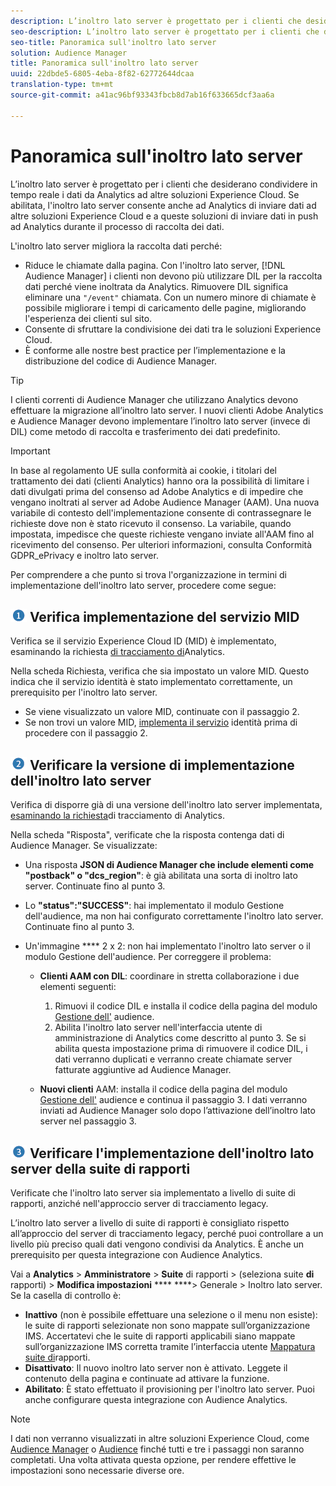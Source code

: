 ```yaml
---
description: L’inoltro lato server è progettato per i clienti che desiderano condividere in tempo reale i dati da Analytics ad altre soluzioni Experience Cloud. Se abilitata, l'inoltro lato server consente anche ad Analytics di inviare dati ad altre soluzioni Experience Cloud e a queste soluzioni di inviare dati in push ad Analytics durante il processo di raccolta dei dati.
seo-description: L’inoltro lato server è progettato per i clienti che desiderano condividere in tempo reale i dati da Analytics ad altre soluzioni Experience Cloud. Se abilitata, l'inoltro lato server consente anche ad Analytics di inviare dati ad altre soluzioni Experience Cloud e a queste soluzioni di inviare dati in push ad Analytics durante il processo di raccolta dei dati.
seo-title: Panoramica sull'inoltro lato server
solution: Audience Manager
title: Panoramica sull'inoltro lato server
uuid: 22dbde5-6805-4eba-8f82-62772644dcaa
translation-type: tm+mt
source-git-commit: a41ac96bf93343fbcb8d7ab16f633665dcf3aa6a

---
```



# Panoramica sull'inoltro lato server

L’inoltro lato server è progettato per i clienti che desiderano condividere in tempo reale i dati da Analytics ad altre soluzioni Experience Cloud. Se abilitata, l'inoltro lato server consente anche ad Analytics di inviare dati ad altre soluzioni Experience Cloud e a queste soluzioni di inviare dati in push ad Analytics durante il processo di raccolta dei dati.

L'inoltro lato server migliora la raccolta dati perché:

* Riduce le chiamate dalla pagina. Con l'inoltro lato server, [!DNL Audience Manager] i clienti non devono più utilizzare DIL per la raccolta dati perché viene inoltrata da Analytics. Rimuovere DIL significa eliminare una `"/event"` chiamata. Con un numero minore di chiamate è possibile migliorare i tempi di caricamento delle pagine, migliorando l'esperienza dei clienti sul sito.
* Consente di sfruttare la condivisione dei dati tra le soluzioni Experience Cloud.
* È conforme alle nostre best practice per l’implementazione e la distribuzione del codice di Audience Manager.

>[!TIP]
>
>I clienti correnti di Audience Manager che utilizzano Analytics devono effettuare la migrazione all’inoltro lato server. I nuovi clienti Adobe Analytics e Audience Manager devono implementare l’inoltro lato server (invece di DIL) come metodo di raccolta e trasferimento dei dati predefinito.

>[!IMPORTANT]
>In base al regolamento UE sulla conformità ai cookie, i titolari del trattamento dei dati (clienti Analytics) hanno ora la possibilità di limitare i dati divulgati prima del consenso ad Adobe Analytics e di impedire che vengano inoltrati al server ad Adobe Audience Manager (AAM). Una nuova variabile di contesto dell'implementazione consente di contrassegnare le richieste dove non è stato ricevuto il consenso. La variabile, quando impostata, impedisce che queste richieste vengano inviate all'AAM fino al ricevimento del consenso. Per ulteriori informazioni, consulta Conformità GDPR_ePrivacy e inoltro lato server.

Per comprendere a che punto si trova l'organizzazione in termini di implementazione dell'inoltro lato server, procedere come segue:

## ![step1_icon.png immagine](assets/step1_icon.png) Verifica implementazione del servizio MID

Verifica se il servizio Experience Cloud ID (MID) è implementato, esaminando la richiesta [di tracciamento di](https://marketing.adobe.com/resources/help/en_US/mcvid/mcvid-test-verify.html)Analytics.

Nella scheda Richiesta, verifica che sia impostato un valore MID. Questo indica che il servizio identità è stato implementato correttamente, un prerequisito per l'inoltro lato server.

* Se viene visualizzato un valore MID, continuate con il passaggio 2.
* Se non trovi un valore MID, [implementa il servizio](https://marketing.adobe.com/resources/help/en_US/mcvid/mcvid-implementation-guides.html) identità prima di procedere con il passaggio 2.

## ![step2_icon.png immagine](assets/step2_icon.png) Verificare la versione di implementazione dell'inoltro lato server

Verifica di disporre già di una versione dell'inoltro lato server implementata, [esaminando la richiesta](/help/admin/admin/c-server-side-forwarding/ssf-verify.md)di tracciamento di Analytics.

Nella scheda "Risposta", verificate che la risposta contenga dati di Audience Manager. Se visualizzate:

* Una risposta **JSON di Audience Manager che include elementi come "postback" o "dcs_region"**: è già abilitata una sorta di inoltro lato server. Continuate fino al punto 3.
* Lo **"status":"SUCCESS"**: hai implementato il modulo Gestione dell'audience, ma non hai configurato correttamente l'inoltro lato server. Continuate fino al punto 3.
* Un'immagine **** 2 x 2: non hai implementato l'inoltro lato server o il modulo Gestione dell'audience. Per correggere il problema:

   * **Clienti AAM con DIL**: coordinare in stretta collaborazione i due elementi seguenti:

      1. Rimuovi il codice DIL e installa il codice della pagina del modulo [Gestione dell'](https://marketing.adobe.com/resources/help/en_US/aam/c_profiles_audiences.html) audience.
      1. Abilita l'inoltro lato server nell'interfaccia utente di amministrazione di Analytics come descritto al punto 3. Se si abilita questa impostazione prima di rimuovere il codice DIL, i dati verranno duplicati e verranno create chiamate server fatturate aggiuntive ad Audience Manager.
   * **Nuovi clienti** AAM: installa il codice della pagina del modulo [Gestione dell'](https://marketing.adobe.com/resources/help/en_US/aam/c_profiles_audiences.html) audience e continua il passaggio 3. I dati verranno inviati ad Audience Manager solo dopo l’attivazione dell’inoltro lato server nel passaggio 3.


## ![step3_icon.png immagine](assets/step3_icon.png) Verificare l'implementazione dell'inoltro lato server della suite di rapporti

Verificate che l'inoltro lato server sia implementato a livello di suite di rapporti, anziché nell'approccio server di tracciamento legacy.

L’inoltro lato server a livello di suite di rapporti è consigliato rispetto all’approccio del server di tracciamento legacy, perché puoi controllare a un livello più preciso quali dati vengono condivisi da Analytics. È anche un prerequisito per questa integrazione con Audience Analytics.

Vai a **Analytics** &gt; **Amministratore** &gt; **Suite** di rapporti &gt; (seleziona suite **di** rapporti) &gt; **Modifica impostazioni** **** ****&gt; Generale &gt; Inoltro lato server. Se la casella di controllo è:

* **Inattivo** (non è possibile effettuare una selezione o il menu non esiste): le suite di rapporti selezionate non sono mappate sull’organizzazione IMS. Accertatevi che le suite di rapporti applicabili siano mappate sull’organizzazione IMS corretta tramite l’interfaccia utente [Mappatura suite di](https://marketing.adobe.com/resources/help/en_US/mcloud/report-suite-mapping.html)rapporti.
* **Disattivato**: Il nuovo inoltro lato server non è attivato. Leggete il contenuto della pagina e continuate ad attivare la funzione.
* **Abilitato**: È stato effettuato il provisioning per l'inoltro lato server. Puoi anche configurare questa integrazione con Audience Analytics.

<!-- Meike, check Report Suite Mapping UI link above -->

>[!NOTE]
>
>I dati non verranno visualizzati in altre soluzioni Experience Cloud, come [Audience Manager](https://marketing.adobe.com/resources/help/en_US/aam/c_aam_home.html) o [Audience](https://marketing.adobe.com/resources/help/en_US/mcloud/audience_library.html) finché tutti e tre i passaggi non saranno completati. Una volta attivata questa opzione, per rendere effettive le impostazioni sono necessarie diverse ore.

